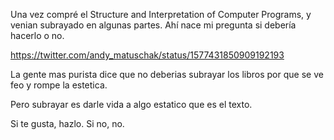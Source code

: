 Una vez compré el Structure and Interpretation of Computer Programs, y venian subrayado en algunas partes. Ahí nace mi pregunta si debería hacerlo o no.

https://twitter.com/andy_matuschak/status/1577431850909192193

La gente mas purista dice que no deberias subrayar los libros por que se ve feo y rompe la estetica.


Pero subrayar es darle vida a algo estatico que es el texto.

Si te gusta, hazlo. Si no, no.


